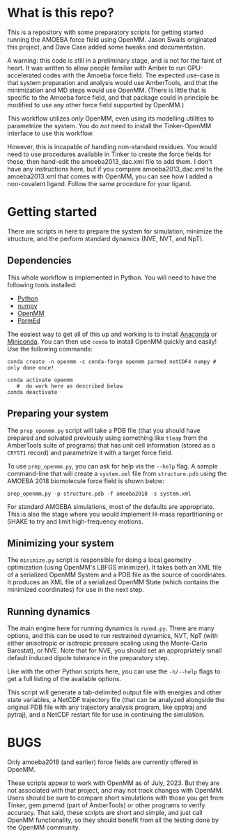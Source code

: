 What is this repo?
==================

This is a repository with some preparatory scripts for getting started running
the AMOEBA force field using OpenMM.  Jason Swails originated this project,
and Dave Case added some tweaks and documentation.

A warning: this code is still in a preliminary stage, and is not for the
faint of heart.  It was written to allow people familiar with Amber to run
GPU-accelerated codes with the Amoeba force field.  The expected use-case
is that system preparation and analysis would use AmberTools, and that
the minimization and MD steps would use OpenMM.  (There is little that is
specific to the Amoeba force field, and that package could in principle be
modified to use any other force field supported by OpenMM.)

This workflow utilizes *only* OpenMM, even using its modelling utilities
to parametrize the system. You do *not* need to install the Tinker-OpenMM
interface to use this workflow.

However, this is incapable of handling non-standard residues. You would
need to use procedures available in Tinker to create the force fields
for these, then hand-edit the amoeba2013_dac.xml file to add them.  I
don't have any instructions here, but if you compare amoeba2013_dac.xml
to the amoeba2013.xml that comes with OpenMM, you can see how I added a
non-covalent ligand.  Follow the same procedure for your ligand.

Getting started
===============

There are scripts in here to prepare the system for simulation, minimize the
structure, and the perform standard dynamics (NVE, NVT, and NpT).

Dependencies
------------

This whole workflow is implemented in Python. You will need to have the
following tools installed:

- [Python](https://www.python.org)
- [numpy](http://www.numpy.org/)
- [OpenMM](http://openmm.org/)
- [ParmEd](http://parmed.github.io/ParmEd/html/index.html)

The easiest way to get all of this up and working is to install
[Anaconda](https://www.continuum.io/downloads) or
[Miniconda](http://conda.pydata.org/miniconda.html). You can then use ``conda``
to install OpenMM quickly and easily! Use the following commands:

```
conda create -n openmm -c conda-forge openmm parmed netCDF4 numpy # only done once!

conda activate openmm
   #  do work here as described below
conda deactivate
```

Preparing your system
---------------------

The ``prep_openmm.py`` script will take a PDB file (that you should have
prepared and solvated previously using something like ``tleap`` from the
AmberTools suite of programs) that has unit cell information (stored as a
``CRYST1`` record) and parametrize it with a target force field.

To use ``prep_openmm.py``, you can ask for help via the ``--help`` flag. A
sample command-line that will create a ``system.xml`` file from
``structure.pdb`` using the AMOEBA 2018 biomolecule force field is shown below:


```
prep_openmm.py -p structure.pdb -f amoeba2018 -s system.xml
```

For standard AMOEBA simulations, most of the defaults are appropriate. This is
also the stage where you would implement H-mass repartitioning or SHAKE to try
and limit high-frequency motions.

Minimizing your system
----------------------

The ``minimize.py`` script is responsible for doing a local geometry
optimization (using OpenMM's LBFGS minimizer). It takes both an XML file of a
serialized OpenMM System and a PDB file as the source of coordinates. It
produces an XML file of a serialized OpenMM State (which contains the minimized
coordinates) for use in the next step.

Running dynamics
----------------

The main engine here for running dynamics is ``runmd.py``. There are many
options, and this can be used to run restrained dynamics, NVT, NpT (with either
anisotropic or isotropic pressure scaling using the Monte-Carlo Barostat), or
NVE. Note that for NVE, you should set an appropriately small default induced
dipole tolerance in the preparatory step.

Like with the other Python scripts here, you can use the ``-h/--help`` flags to
get a full listing of the available options.

This script will generate a tab-delimited output file with energies and other
state variables, a NetCDF trajectory file (that can be analyzed alongside the
original PDB file with any trajectory analysis program, like cpptraj and
pytraj), and a NetCDF restart file for use in continuing the simulation.

BUGS
====

Only amoeba2018 (and earlier) force fields are currently offered in OpenMM.

These scripts appear to work with OpenMM as of July, 2023.  But they are
not associated with that project, and may not track changes with OpenMM.
Users should be sure to compare short simulations with those you get from
Tinker, gem.pmemd (part of AmberTools) or other programs to verify accuracy.
That said, these scripts are short and simple, and just call OpenMM
functionality, so they should benefit from all the testing done by the
OpenMM community.
